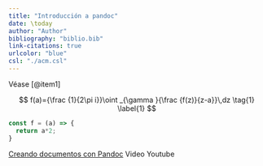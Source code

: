 ```yaml
---
title: "Introducción a pandoc"
date: \today
author: "Author"
bibliography: "biblio.bib"
link-citations: true
urlcolor: "blue"
csl: "./acm.csl"
---
```


Véase [@item1]

$$
f(a)={\frac {1}{2\pi i}}\oint _{\gamma }{\frac {f(z)}{z-a}}\,dz
\tag{1}
\label{1}
$$


```js
const f = (a) => {
  return a*2;
}
```

[Creando documentos con Pandoc](https://youtu.be/vCplyFztsuw) Video Youtube
